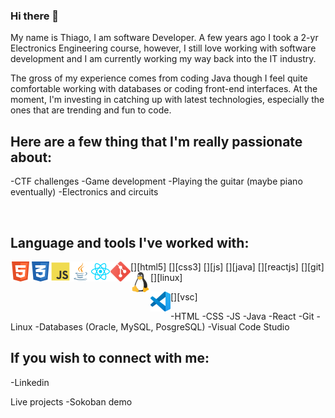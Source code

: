 ### Hi there 👋

My name is Thiago, I am software Developer. A few years ago I took a 2-yr Electronics Engineering course, however, I still love working with software development and I am currently working my way back into the IT industry.

The gross of my experience comes from coding Java though I feel quite comfortable working with databases or coding front-end interfaces.
At the moment, I'm investing in catching up with latest technologies, especially the ones that are trending and fun to code.

## Here are a few thing that I'm really passionate about:
-CTF challenges
-Game development
-Playing the guitar (maybe piano eventually)
-Electronics and circuits

<br />

## Language and tools I've worked with:
[<img align="left" alt="HTML5" width="32px" src="assets/icons/html5-iconfinder_badge-html-5_317755.svg" />][html5]
[<img align="left" alt="CSS3" width="32px" src="assets/icons/css3-iconfinder_badge-css-3_317756.svg" />][css3]
[<img align="left" alt="JS" width="32px" src="assets/icons/js-iconfinder_187_Js_logo_logos_4373213.svg" />][js]
[<img align="left" alt="Java" width="32px" src="assets/icons/java-iconfinder_181_Java_logo_logos_4373217.svg" />][java]
[<img align="left" alt="React.js" width="32px" src="assets/icons/react-iconfinder_Reactjs_logo_1174949.svg" />][reactjs]
[<img align="left" alt="Git" width="32px" src="assets/icons/git-iconfinder_social_media_social_media_logo_git_2993773.svg" />][git]
[<img align="left" alt="Linux" width="32px" src="assets/icons/linux-iconfinder_logo_brand_brands_logos_linux_2993682.svg" />][linux]
<!-- [<img align="left" alt="Database" width="32px" src="assets/icons/" />][database] -->
[<img align="left" alt="Visual Studio Code" width="32px" src="assets/icons/vsc-Visual_Studio_Code_1.35_icon.svg" />][vsc]

-HTML
-CSS
-JS
-Java
-React
-Git
-Linux
-Databases (Oracle, MySQL, PosgreSQL)
-Visual Code Studio

## If you wish to connect with me:
-Linkedin

Live projects
-Sokoban demo
<!-- -Hatchways -->
